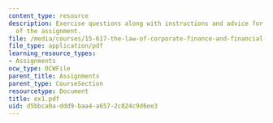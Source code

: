 ```yaml
---
content_type: resource
description: Exercise questions along with instructions and advice for the completion
  of the assignment.
file: /media/courses/15-617-the-law-of-corporate-finance-and-financial-markets-spring-2004/d5bbca0addd9baa4a6572c824c9d6ee3_ex1.pdf
file_type: application/pdf
learning_resource_types:
- Assignments
ocw_type: OCWFile
parent_title: Assignments
parent_type: CourseSection
resourcetype: Document
title: ex1.pdf
uid: d5bbca0a-ddd9-baa4-a657-2c824c9d6ee3
---
```

